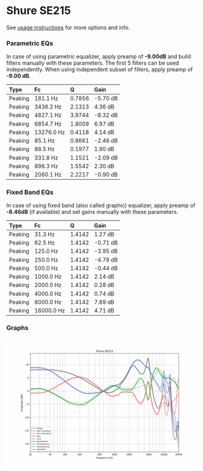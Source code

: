 # Shure SE215
See [usage instructions](https://github.com/jaakkopasanen/AutoEq#usage) for more options and info.

### Parametric EQs
In case of using parametric equalizer, apply preamp of **-9.00dB** and build filters manually
with these parameters. The first 5 filters can be used independently.
When using independent subset of filters, apply preamp of **-9.00 dB**.

| Type    | Fc         |      Q | Gain     |
|:--------|:-----------|:-------|:---------|
| Peaking | 181.1 Hz   | 0.7856 | -5.70 dB |
| Peaking | 3436.2 Hz  | 2.1313 | 4.36 dB  |
| Peaking | 4827.1 Hz  | 3.9744 | -8.32 dB |
| Peaking | 6854.7 Hz  | 1.8009 | 6.97 dB  |
| Peaking | 13276.0 Hz | 0.4118 | 4.14 dB  |
| Peaking | 85.1 Hz    | 0.8661 | -2.46 dB |
| Peaking | 88.5 Hz    | 0.1977 | 1.90 dB  |
| Peaking | 331.8 Hz   | 1.1521 | -2.09 dB |
| Peaking | 896.3 Hz   | 1.5542 | 2.30 dB  |
| Peaking | 2060.1 Hz  | 2.2217 | -0.90 dB |

### Fixed Band EQs
In case of using fixed band (also called graphic) equalizer, apply preamp of **-8.46dB**
(if available) and set gains manually with these parameters.

| Type    | Fc         |      Q | Gain     |
|:--------|:-----------|:-------|:---------|
| Peaking | 31.3 Hz    | 1.4142 | 1.27 dB  |
| Peaking | 62.5 Hz    | 1.4142 | -0.71 dB |
| Peaking | 125.0 Hz   | 1.4142 | -3.95 dB |
| Peaking | 250.0 Hz   | 1.4142 | -4.78 dB |
| Peaking | 500.0 Hz   | 1.4142 | -0.44 dB |
| Peaking | 1000.0 Hz  | 1.4142 | 2.14 dB  |
| Peaking | 2000.0 Hz  | 1.4142 | 0.28 dB  |
| Peaking | 4000.0 Hz  | 1.4142 | 0.74 dB  |
| Peaking | 8000.0 Hz  | 1.4142 | 7.89 dB  |
| Peaking | 16000.0 Hz | 1.4142 | 4.71 dB  |

### Graphs
![](./Shure%20SE215.png)